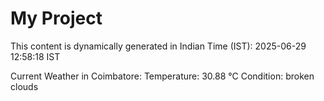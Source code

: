 # My Project

This content is dynamically generated in Indian Time (IST): 2025-06-29 12:58:18 IST


Current Weather in Coimbatore:
Temperature: 30.88 °C
Condition: broken clouds
